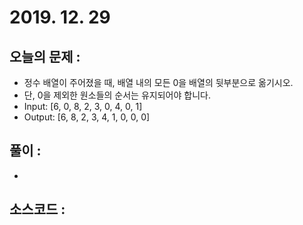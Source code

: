 # 2019. 12. 29

## 오늘의 문제 : 

- 정수 배열이 주어졌을 때, 배열 내의 모든 0을 배열의 뒷부분으로 옮기시오.
- 단, 0을 제외한 원소들의 순서는 유지되어야 합니다.
- Input: [6, 0, 8, 2, 3, 0, 4, 0, 1]
- Output: [6, 8, 2, 3, 4, 1, 0, 0, 0]

## 풀이 : 

-  

## 소스코드 : 

